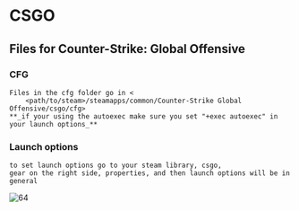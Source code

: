 # CSGO

## Files for Counter-Strike: Global Offensive 

### CFG
	Files in the cfg folder go in <
		<path/to/steam>/steamapps/common/Counter-Strike Global Offensive/csgo/cfg>
	**_if your using the autoexec make sure you set "+exec autoexec" in your launch options_**

### Launch options 
	to set launch options go to your steam library, csgo, 
	gear on the right side, properties, and then launch options will be in general



![64](https://user-images.githubusercontent.com/98784369/161452258-ee95a9e9-e5b1-4ab8-8990-1d932233fecf.png)

